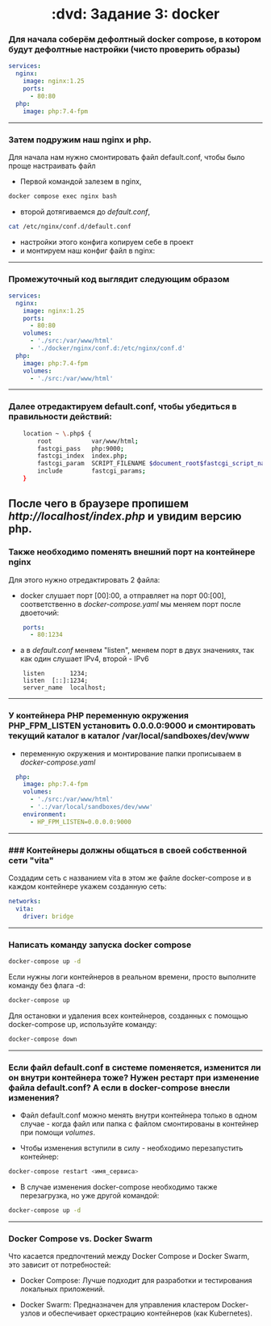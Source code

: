 <h1 align="center">
	:dvd: Задание 3: docker
</h1>


### Для начала соберём дефолтный docker compose, в котором будут дефолтные настройки (чисто проверить образы)

```yml
services:
  nginx: 
    image: nginx:1.25
    ports:
      - 80:80
  php:
    image: php:7.4-fpm
```
---

### Затем подружим наш nginx и php.

Для начала нам нужно смонтировать файл default.conf, чтобы было проще настраивать файл

- Первой командой залезем в nginx, 
```bash
docker compose exec nginx bash
```
- второй дотягиваемся до _default.conf_, 
```bash
cat /etc/nginx/conf.d/default.conf
```
- настройки этого конфига копируем себе в проект
- и монтируем наш конфиг файл в nginx:
---

### Промежуточный код выглядит следующим образом
```yml
services:
  nginx: 
    image: nginx:1.25
    ports:
      - 80:80
    volumes:
      - './src:/var/www/html'
      - './docker/nginx/conf.d:/etc/nginx/conf.d'
  php:
    image: php:7.4-fpm
    volumes:
      - './src:/var/www/html'
```
---

### Далее отредактируем default.conf, чтобы убедиться в правильности действий:

```bash
    location ~ \.php$ {
        root           var/www/html;
        fastcgi_pass   php:9000;
        fastcgi_index  index.php;
        fastcgi_param  SCRIPT_FILENAME $document_root$fastcgi_script_name;
        include        fastcgi_params;
    }
```

После чего в браузере пропишем _http://localhost/index.php_ и увидим версию php.
---

### Также необходимо поменять внешний порт на контейнере nginx 

Для этого нужно отредактировать 2 файла:
- docker слушает порт [00]:00, а отправляет на порт 00:[00], соответственно в _docker-compose.yaml_ мы меняем порт после двоеточий:

```yaml
    ports:
      - 80:1234
```

- а в _default.conf_ меняем "listen", меняем порт в двух значениях, так как один слушает IPv4, второй - IPv6
```
    listen       1234;
    listen  [::]:1234;
    server_name  localhost;
```
---

### У контейнера PHP переменную окружения PHP_FPM_LISTEN установить 0.0.0.0:9000 и смонтировать текущий каталог в каталог /var/local/sandboxes/dev/www

- переменную окружения и монтирование папки прописываем в _docker-compose.yaml_

```yaml
  php:
    image: php:7.4-fpm
    volumes:
      - './src:/var/www/html'
      - '.:/var/local/sandboxes/dev/www'
    environment:
      - HP_FPM_LISTEN=0.0.0.0:9000
```
---

### ### Контейнеры должны общаться в своей собственной сети "vita"

Cоздадим сеть с названием vita в этом же файле docker-compose и в каждом контейнере укажем созданную сеть:

```yaml
networks:
  vita:
    driver: bridge
```
---

### Написать команду запуска docker compose

```bash
docker-compose up -d
```

Если нужны логи контейнеров в реальном времени, просто выполните команду без флага -d:

```bash
docker-compose up
```

Для остановки и удаления всех контейнеров, созданных с помощью docker-compose up, используйте команду:

```bash
docker-compose down
```
---

### Если файл default.conf в системе поменяется, изменится ли он внутри контейнера тоже? Нужен рестарт при изменение файла default.conf? А если в docker-compose внесли изменения?

- Файл default.conf можно менять внутри контейнера только в одном случае - когда файл или папка с файлом смонтированы в контейнер при помощи _volumes_. 

- Чтобы изменения вступили в силу - необходимо перезапустить контейнер:

```bash
docker-compose restart <имя_сервиса>
```

- В случае изменения docker-compose необходимо также перезагрузка, но уже другой командой:

```bash
docker-compose up -d
```
---

### Docker Compose vs. Docker Swarm
Что касается предпочтений между Docker Compose и Docker Swarm, это зависит от потребностей:

- Docker Compose: Лучше подходит для разработки и тестирования локальных приложений. 

- Docker Swarm: Предназначен для управления кластером Docker-узлов и обеспечивает оркестрацию контейнеров (как Kubernetes). 